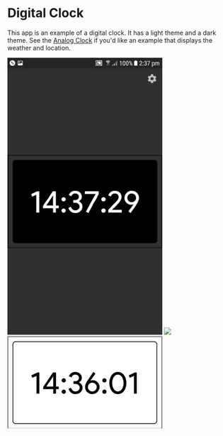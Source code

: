 # Digital Clock

This app is an example of a digital clock.
It has a light theme and a dark theme.
See the [Analog Clock](../analog_clock) if you'd like an example that displays the weather and location.

<img src='digital.gif' width='350'>

<img src='digital_dark.png' width='350'>

<img src='digital_light.png' width='350'>

